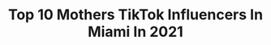 ---
title: Top 10 Mothers TikTok Influencers In Miami In 2021
description: >-
  Find top mothers TikTok influencers in Miami in 2021. Most popular hashtags: #fyp #viral #miami #duet.
platform: TikTok
hits: 11
text_top: Identify the most popular TikTok influencers on inBeat.
text_bottom: inBeat has 11 TikTok influencers like this in Miami, United States for you to work with.
profiles:
  - username: "yudyvaldes8"
    fullname: >-
      yudy valdes
    bio: >-
      CUBAN 🇨🇺 from Miami 🏝 ♓️PISCES Mother of 2 boys (31yrs old) YouTube ⬇️
    location: "United States"
    followers: 33500
    engagement: 1812
    commentsToLikes: 0.038164
    id: ck9gldcm8nri10j7880ix5veu
    verified: false
    hashtags: "#pati, #duet, #comipescao, #problemsolved"
  - username: "laliplopurbina"
    fullname: >-
      Tia Bitter
    bio: >-
      (Judging you in Spanish) MIAMI 🌺MAMI
    location: "United States"
    followers: 13200
    engagement: 1176
    commentsToLikes: 0.046240
    id: ckav2lras8rop0j23o2o4s4eg
    verified: false
    hashtags: "#blacklivesmatter, #stopracism, #okkaren, #notonething"
  - username: "____amays.officia"
    fullname: >-
      ____amays.official__
    bio: >-
      El tiempo de Dios es perfecto..🙏 @____amays.official____ Cubano🇨🇺 Miami Model
    location: "United States"
    followers: 77800
    engagement: 1135
    commentsToLikes: 0.036702
    id: ckacfmx5drkh30i78fojq0a4x
    verified: false
    hashtags: "#tiktok, #love, #foryou, #paratii"
  - username: "bettylkelley"
    fullname: >-
      Betty L Kelley
    bio: >-
      Wife💍 Mother👭🏽🤾🏾‍♂️ Model📷 Jewelry Designer 🧹📿 Follow my IG: @_jewelher
    location: "United States"
    followers: 3799
    engagement: 940
    commentsToLikes: 0.053132
    id: ckdhpe8ef1biu0j23sfhb7keb
    verified: false
    hashtags: "#fun, #braids, #spooky, #family"
  - username: "wtfmiami"
    fullname: >-
      Miami WTF
    bio: >-
      🚧Miami🚧 H👀D Report‼️ Ⓜ️ature Audience Only | 🔞 Viewers Discretions Advised
    location: "United States"
    followers: 4754
    engagement: 575
    commentsToLikes: 0.023599
    id: ckberdqyv9n040j23taiijii7
    verified: false
    hashtags: "#exclusive, #funny, #videos, #fly"
  - username: "nickbogolepov"
    fullname: >-
      NICK B
    bio: >-
      IG : nickbogolepov Russian New Yorker MAMACITA OUT NOW ⬇
    location: "United States"
    followers: 17300
    engagement: 844
    commentsToLikes: 0.038091
    id: ckacs8htx8ywl0i780z1ga13e
    verified: false
    hashtags: "#greenscreen, #fyp, #nyc, #brighton"
  - username: "azulathecheezit"
    fullname: >-
      azula the cheezit
    bio: >-
      jinora’s biggest fan korra’s lawyer she/her buy my art!
    location: "United States"
    followers: 36100
    engagement: 2271
    commentsToLikes: 0.023599
    id: ckd0bl7qjcenr0j23dkzw440z
    verified: false
    hashtags: "#chem, #neonshadow, #college, #tlok"
  - username: "ilovemar_"
    fullname: >-
      ILoveMar
    bio: >-
      CEO of do y’all remember? Young king just Tryna make people laugh
    location: "United States"
    followers: 48500
    engagement: 1635
    commentsToLikes: 0.018047
    id: ckb9izdkza0r50j231sa74liv
    verified: false
    hashtags: "#fyp, #xyzbca, #nba, #theboys"
  - username: "kari.nautique"
    fullname: >-
      kari.nautique
    bio: >-
      Author, Model, Mom 📍Miami Click my link for all my other sites
    location: "United States"
    followers: 68300
    engagement: 942
    commentsToLikes: 0.022352
    id: ck9dz5xcf05o70j78kjgpmjh8
    verified: false
    hashtags: "#fyp, #singlelife, #dogsoftiktok, #studyhacks"
  - username: "ilovemusicfestivals"
    fullname: >-
      fatherbrittany
    bio: >-
      🧿 🌈 guide to the other side (no labels, just use the force) follow my insta
    location: "United States"
    followers: 178100
    engagement: 1690
    commentsToLikes: 0.011096
    id: ckamlcb95vrbd0i780mz6959m
    verified: false
    hashtags: "#spirituality, #comedy, #witchtok, #1111"
---